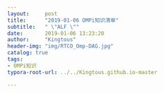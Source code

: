 ```yaml
---
layout:     post
title:      "2019-01-06 OMPi知识清单"
subtitle:   " \"ALF \""
date:       2019-01-06 13:23:20
author:     "Kingtous"
header-img: "img/RTCO_Omp-DAG.jpg"
catalog: true
tags:
- OMPi知识
typora-root-url: ../../Kingtous.github.io-master

---
```


## 

